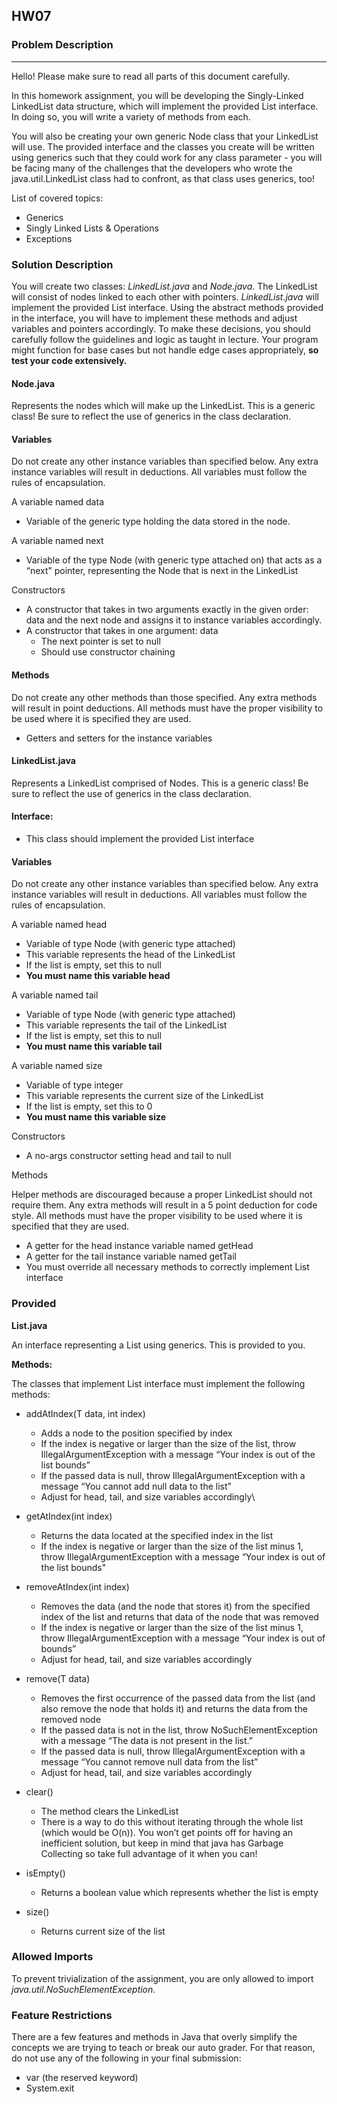 ## HW07


### Problem Description
------------------------------
Hello! Please make sure to read all parts of this document carefully.

In this homework assignment, you will be developing the Singly-Linked LinkedList data structure, which will implement the provided List interface. In doing so, you will write a variety of methods from each.

You will also be creating your own generic Node class that your LinkedList will use. The provided interface and the classes you create will be written using generics such that they could work for any class parameter - you will be facing many of the challenges that the developers who wrote the java.util.LinkedList class had to confront, as that class uses generics, too!

List of covered topics:

* Generics
* Singly Linked Lists & Operations
* Exceptions

### Solution Description
You will create two classes: *LinkedList.java* and *Node.java*. The LinkedList will consist of nodes linked to each other with pointers. *LinkedList.java* will implement the provided List interface. Using the abstract methods provided in the interface, you will have to implement these methods and adjust variables and pointers accordingly. To make these decisions, you should carefully follow the guidelines and logic as taught in lecture. Your program might function for base cases but not handle edge cases appropriately, **so test your code extensively.**

#### **Node.java**
Represents the nodes which will make up the LinkedList. This is a generic class! Be sure to reflect the use of generics in the class declaration.

#### **Variables**
Do not create any other instance variables than specified below. Any extra instance variables will result in deductions. All variables must follow the rules of encapsulation.

A variable named data

* Variable of the generic type holding the data stored in the node.

A variable named next

* Variable of the type Node (with generic type attached on) that acts as a “next” pointer, representing the Node that is next in the LinkedList

Constructors

* A constructor that takes in two arguments exactly in the given order: data and the next node and assigns it to instance variables accordingly.
* A constructor that takes in one argument: data
    * The next pointer is set to null
    * Should use constructor chaining

#### **Methods**
Do not create any other methods than those specified. Any extra methods will result in point deductions. All methods must have the proper visibility to be used where it is specified they are used.

* Getters and setters for the instance variables

#### **LinkedList.java**

Represents a LinkedList comprised of Nodes. This is a generic class! Be sure to reflect the use of generics in the class declaration.

#### **Interface:**

* This class should implement the provided List<T> interface

#### **Variables**

Do not create any other instance variables than specified below. Any extra instance variables will result in deductions. All variables must follow the rules of encapsulation.

A variable named head

* Variable of type Node (with generic type attached)
* This variable represents the head of the LinkedList
* If the list is empty, set this to null
* **You must name this variable head**

A variable named tail

* Variable of type Node (with generic type attached)
* This variable represents the tail of the LinkedList
* If the list is empty, set this to null
* **You must name this variable tail**

A variable named size

* Variable of type integer
* This variable represents the current size of the LinkedList
* If the list is empty, set this to 0
* **You must name this variable size**

Constructors

* A no-args constructor setting head and tail to null

Methods

Helper methods are discouraged because a proper LinkedList should not require them. Any extra methods will result in a 5 point deduction for code style. All methods must have the proper visibility to be used where it is specified that they are used.

* A getter for the head instance variable named getHead
* A getter for the tail instance variable named getTail
* You must override all necessary methods to correctly implement List<T> interface

### Provided

**List.java**

An interface representing a List using generics. This is provided to you.

**Methods:**

The classes that implement List interface must implement the following methods:

* addAtIndex(T data, int index)

    * Adds a node to the position specified by index
    * If the index is negative or larger than the size of the list, throw IllegalArgumentException with a message “Your index is out of the list bounds”
    * If the passed data is null, throw IllegalArgumentException with a message “You cannot add null data to the list”
    * Adjust for head, tail, and size variables accordingly\
    
* getAtIndex(int index)

    * Returns the data located at the specified index in the list
    * If the index is negative or larger than the size of the list minus 1, throw IllegalArgumentException with a message “Your index is out of the list bounds"

* removeAtIndex(int index)

    * Removes the data (and the node that stores it) from the specified index of the list and returns that data of the node that was removed
    * If the index is negative or larger than the size of the list minus 1, throw IllegalArgumentException with a message “Your index is out of bounds”
    * Adjust for head, tail, and size variables accordingly

* remove(T data)

    * Removes the first occurrence of the passed data from the list (and also remove the node that holds it) and returns the data from the removed node
    * If the passed data is not in the list, throw NoSuchElementException with a message “The data is not present in the list.”
    * If the passed data is null, throw IllegalArgumentException with a message “You cannot remove null data from the list”
    * Adjust for head, tail, and size variables accordingly

* clear()

    * The method clears the LinkedList
    * There is a way to do this without iterating through the whole list (which would be O(n)). You won’t get points off for having an inefficient solution, but keep in mind that java has Garbage Collecting so take full advantage of it when you can!

* isEmpty()

    * Returns a boolean value which represents whether the list is empty

* size()

    * Returns current size of the list

### Allowed Imports

To prevent trivialization of the assignment, you are only allowed to import *java.util.NoSuchElementException.*

### Feature Restrictions

There are a few features and methods in Java that overly simplify the concepts we are trying to teach or break our auto grader. For that reason, do not use any of the following in your final submission:

* var (the reserved keyword)
* System.exit